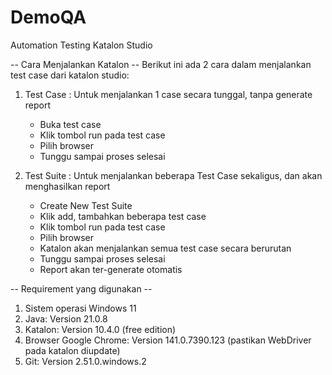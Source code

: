 # DemoQA
Automation Testing Katalon Studio

-- Cara Menjalankan Katalon --
Berikut ini ada 2 cara dalam menjalankan test case dari katalon studio:
1. Test Case : Untuk menjalankan 1 case secara tunggal, tanpa generate report
	- Buka test case
	- Klik tombol run pada test case
	- Pilih browser
	- Tunggu sampai proses selesai

2. Test Suite : Untuk menjalankan beberapa Test Case sekaligus, dan akan menghasilkan report
	- Create New Test Suite
	- Klik add, tambahkan beberapa test case
	- Klik tombol run pada test case
	- Pilih browser
	- Katalon akan menjalankan semua test case secara berurutan
	- Tunggu sampai proses selesai
	- Report akan ter-generate otomatis


-- Requirement yang digunakan --
1. Sistem operasi Windows 11
2. Java: Version 21.0.8
3. Katalon: Version 10.4.0 (free edition)
4. Browser Google Chrome: Version 141.0.7390.123 (pastikan WebDriver pada katalon diupdate)
5. Git: Version 2.51.0.windows.2
